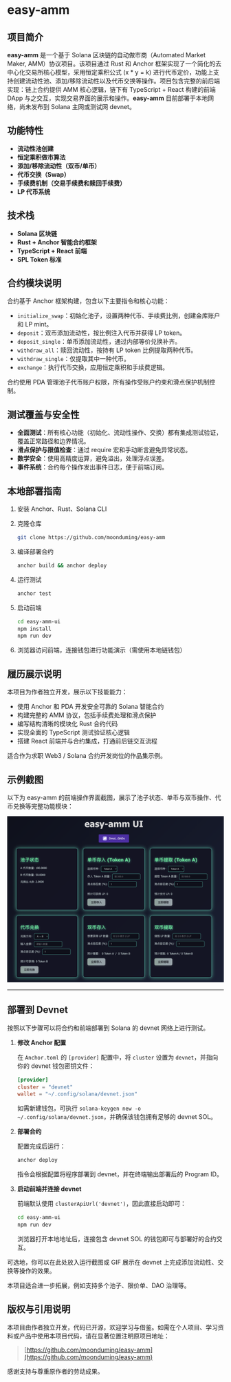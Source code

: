 # easy-amm

## 项目简介

**easy-amm** 是一个基于 Solana 区块链的自动做市商（Automated Market Maker, AMM）协议项目。该项目通过 Rust 和 Anchor 框架实现了一个简化的去中心化交易所核心模型，采用恒定乘积公式 (x \* y = k) 进行代币定价，功能上支持创建流动性池、添加/移除流动性以及代币交换等操作。项目包含完整的前后端实现：链上合约提供 AMM 核心逻辑，链下有 TypeScript + React 构建的前端 DApp 与之交互，实现交易界面的展示和操作。**easy-amm** 目前部署于本地网络，尚未发布到 Solana 主网或测试网 devnet。

## 功能特性

* **流动性池创建**
* **恒定乘积做市算法**
* **添加/移除流动性（双币/单币）**
* **代币交换（Swap）**
* **手续费机制（交易手续费和赎回手续费）**
* **LP 代币系统**

## 技术栈

* **Solana 区块链**
* **Rust + Anchor 智能合约框架**
* **TypeScript + React 前端**
* **SPL Token 标准**

## 合约模块说明

合约基于 Anchor 框架构建，包含以下主要指令和核心功能：

* `initialize_swap`：初始化池子，设置两种代币、手续费比例，创建金库账户和 LP mint。
* `deposit`：双币添加流动性，按比例注入代币并获得 LP token。
* `deposit_single`：单币添加流动性，通过内部等价兑换补齐。
* `withdraw_all`：赎回流动性，按持有 LP token 比例提取两种代币。
* `withdraw_single`：仅提取其中一种代币。
* `exchange`：执行代币交换，应用恒定乘积和手续费逻辑。

合约使用 PDA 管理池子代币账户权限，所有操作受账户约束和滑点保护机制控制。

## 测试覆盖与安全性

* **全面测试**：所有核心功能（初始化、流动性操作、交换）都有集成测试验证，覆盖正常路径和边界情况。
* **滑点保护与限值检查**：通过 require 宏和手动断言避免异常状态。
* **数学安全**：使用高精度运算，避免溢出，处理浮点误差。
* **事件系统**：合约每个操作发出事件日志，便于前端订阅。

## 本地部署指南

1. 安装 Anchor、Rust、Solana CLI
2. 克隆仓库

   ```bash
   git clone https://github.com/moonduming/easy-amm
   ```
3. 编译部署合约

   ```bash
   anchor build && anchor deploy
   ```
4. 运行测试

   ```bash
   anchor test
   ```
5. 启动前端

   ```bash
   cd easy-amm-ui
   npm install
   npm run dev
   ```
6. 浏览器访问前端，连接钱包进行功能演示（需使用本地链钱包）

## 履历展示说明

本项目为作者独立开发，展示以下技能能力：

* 使用 Anchor 和 PDA 开发安全可靠的 Solana 智能合约
* 构建完整的 AMM 协议，包括手续费处理和滑点保护
* 编写结构清晰的模块化 Rust 合约代码
* 实现全面的 TypeScript 测试验证核心逻辑
* 搭建 React 前端并与合约集成，打通前后链交互流程

适合作为求职 Web3 / Solana 合约开发岗位的作品集示例。

## 示例截图

以下为 easy-amm 的前端操作界面截图，展示了池子状态、单币与双币操作、代币兑换等完整功能模块：

![easy-amm UI 界面](./amm_ui.png)

---

## 部署到 Devnet

按照以下步骤可以将合约和前端部署到 Solana 的 devnet 网络上进行测试。

1. **修改 Anchor 配置**

   在 `Anchor.toml` 的 `[provider]` 配置中，将 `cluster` 设置为 `devnet`，并指向你的 devnet 钱包密钥文件：

   ```toml
   [provider]
   cluster = "devnet"
   wallet = "~/.config/solana/devnet.json"
   ```

   如需新建钱包，可执行 `solana-keygen new -o ~/.config/solana/devnet.json`，并确保该钱包拥有足够的 devnet SOL。

2. **部署合约**

   配置完成后运行：

   ```bash
   anchor deploy
   ```

   指令会根据配置将程序部署到 devnet，并在终端输出部署后的 Program ID。

3. **启动前端并连接 devnet**

   前端默认使用 `clusterApiUrl('devnet')`，因此直接启动即可：

   ```bash
   cd easy-amm-ui
   npm run dev
   ```

   浏览器打开本地地址后，连接包含 devnet SOL 的钱包即可与部署好的合约交互。

可选地，你可以在此处放入运行截图或 GIF 展示在 devnet 上完成添加流动性、交换等操作的效果。

本项目适合进一步拓展，例如支持多个池子、限价单、DAO 治理等。

## 版权与引用说明

本项目由作者独立开发，代码已开源，欢迎学习与借鉴。如需在个人项目、学习资料或产品中使用本项目代码，请在显著位置注明原项目地址：

> [https://github.com/moonduming/easy-amm](https://github.com/moonduming/easy-amm)

感谢支持与尊重原作者的劳动成果。
